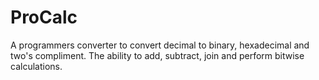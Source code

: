 # ProCalc
A programmers converter to convert decimal to binary, hexadecimal and two's compliment. The ability to add, subtract, join and perform bitwise calculations.
